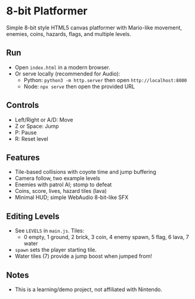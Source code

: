 # 8-bit Platformer

Simple 8-bit style HTML5 canvas platformer with Mario-like movement, enemies, coins, hazards, flags, and multiple levels.

## Run
- Open `index.html` in a modern browser.
- Or serve locally (recommended for Audio):
  - Python: `python3 -m http.server` then open `http://localhost:8000`
  - Node: `npx serve` then open the provided URL

## Controls
- Left/Right or A/D: Move
- Z or Space: Jump
- P: Pause
- R: Reset level

## Features
- Tile-based collisions with coyote time and jump buffering
- Camera follow, two example levels
- Enemies with patrol AI; stomp to defeat
- Coins, score, lives, hazard tiles (lava)
- Minimal HUD; simple WebAudio 8-bit-like SFX

## Editing Levels
- See `LEVELS` in `main.js`. Tiles:
  - 0 empty, 1 ground, 2 brick, 3 coin, 4 enemy spawn, 5 flag, 6 lava, 7 water
- `spawn` sets the player starting tile.
- Water tiles (7) provide a jump boost when jumped from!

## Notes
- This is a learning/demo project, not affiliated with Nintendo.
